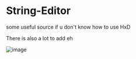 # String-Editor

some useful source if u don't know how to use HxD

There is also a lot to add eh


![image](https://github.com/user-attachments/assets/aa55f48f-ac18-49b7-b306-1deb944c0574)
